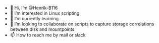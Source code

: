 - 👋 Hi, I’m @Henrik-B116
- 👀 I’m interested in Linux scripting 
- 🌱 I’m currently learning 
- 💞️ I’m looking to collaborate on scripts to capture storage correlations between disk and mountpoints
- 📫 How to reach me by mail or slack

<!---
Henrik-B116/Henrik-B116 is a ✨ special ✨ repository because its `README.md` (this file) appears on your GitHub profile.
You can click the Preview link to take a look at your changes.
--->
